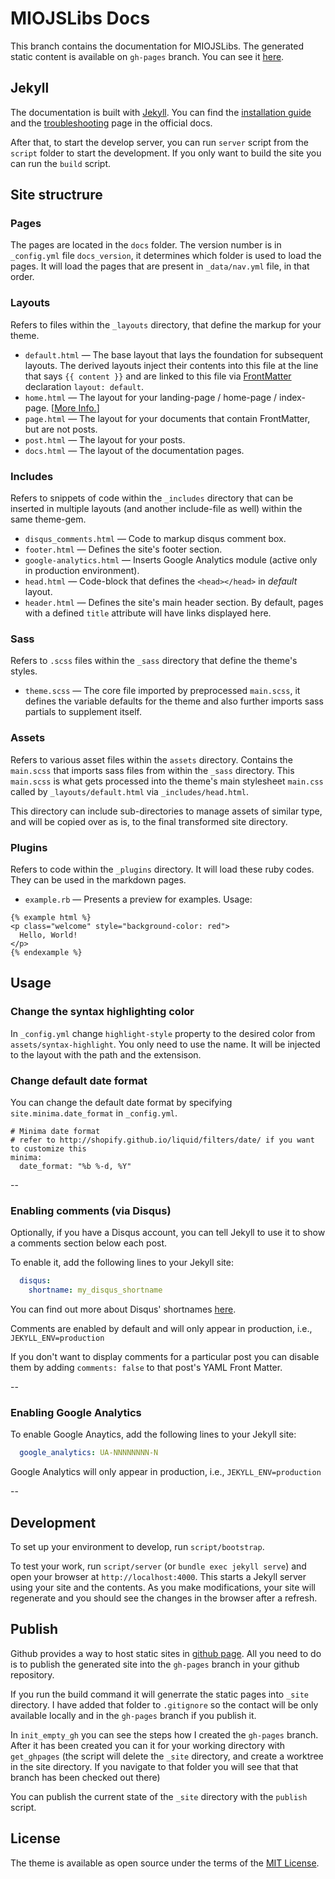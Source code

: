# MIOJSLibs Docs

This branch contains the documentation for MIOJSLibs. The generated static content is available on `gh-pages` branch. You can see it [here](https://miolabs.github.io/MIOJSLibs/).

## Jekyll

The documentation is built with [Jekyll](https://jekyllrb.com/).
You can find the [installation guide](https://jekyllrb.com/docs/installation/) and the [troubleshooting](https://jekyllrb.com/docs/troubleshooting/) page in the official docs.

After that, to start the develop server, you can run `server` script from the `script` folder to start the development.
If you only want to build the site you can run the `build` script.

## Site structrure

### Pages

The pages are located in the `docs` folder. The version number is in `_config.yml` file `docs_version`, it determines which folder is used to load the pages. It will load the pages that are present in `_data/nav.yml` file, in that order.

### Layouts

Refers to files within the `_layouts` directory, that define the markup for your theme.

  - `default.html` &mdash; The base layout that lays the foundation for subsequent layouts. The derived layouts inject their contents into this file at the line that says ` {{ content }} ` and are linked to this file via [FrontMatter](https://jekyllrb.com/docs/frontmatter/) declaration `layout: default`.
  - `home.html` &mdash; The layout for your landing-page / home-page / index-page. [[More Info.](#home-layout)]
  - `page.html` &mdash; The layout for your documents that contain FrontMatter, but are not posts.
  - `post.html` &mdash; The layout for your posts.
  - `docs.html` &mdash; The layout of the documentation pages.

### Includes

Refers to snippets of code within the `_includes` directory that can be inserted in multiple layouts (and another include-file as well) within the same theme-gem.

  - `disqus_comments.html` &mdash; Code to markup disqus comment box.
  - `footer.html` &mdash; Defines the site's footer section.
  - `google-analytics.html` &mdash; Inserts Google Analytics module (active only in production environment).
  - `head.html` &mdash; Code-block that defines the `<head></head>` in *default* layout.
  - `header.html` &mdash; Defines the site's main header section. By default, pages with a defined `title` attribute will have links displayed here.

### Sass

Refers to `.scss` files within the `_sass` directory that define the theme's styles.

  - `theme.scss` &mdash; The core file imported by preprocessed `main.scss`, it defines the variable defaults for the theme and also further imports sass partials to supplement itself.

### Assets

Refers to various asset files within the `assets` directory.
Contains the `main.scss` that imports sass files from within the `_sass` directory. This `main.scss` is what gets processed into the theme's main stylesheet `main.css` called by `_layouts/default.html` via `_includes/head.html`.

This directory can include sub-directories to manage assets of similar type, and will be copied over as is, to the final transformed site directory.

### Plugins

Refers to code within the `_plugins` directory. It will load these ruby codes. They can be used in the markdown pages.

  - `example.rb` &mdash; Presents a preview for examples. Usage:
  ```liquid
  {% example html %}
  <p class="welcome" style="background-color: red">
    Hello, World!
  </p>
  {% endexample %}
  ```

## Usage

### Change the syntax highlighting color

In `_config.yml` change `highlight-style` property to the desired color from `assets/syntax-highlight`. You only need to use the name. It will be injected to the layout with the path and the extensison.

### Change default date format

You can change the default date format by specifying `site.minima.date_format`
in `_config.yml`.

```
# Minima date format
# refer to http://shopify.github.io/liquid/filters/date/ if you want to customize this
minima:
  date_format: "%b %-d, %Y"
```

--

### Enabling comments (via Disqus)

Optionally, if you have a Disqus account, you can tell Jekyll to use it to show a comments section below each post.

To enable it, add the following lines to your Jekyll site:

```yaml
  disqus:
    shortname: my_disqus_shortname
```

You can find out more about Disqus' shortnames [here](https://help.disqus.com/customer/portal/articles/466208).

Comments are enabled by default and will only appear in production, i.e., `JEKYLL_ENV=production`

If you don't want to display comments for a particular post you can disable them by adding `comments: false` to that post's YAML Front Matter.

--

### Enabling Google Analytics

To enable Google Anaytics, add the following lines to your Jekyll site:

```yaml
  google_analytics: UA-NNNNNNNN-N
```

Google Analytics will only appear in production, i.e., `JEKYLL_ENV=production`

--

## Development

To set up your environment to develop, run `script/bootstrap`.

To test your work, run `script/server` (or `bundle exec jekyll serve`) and open your browser at `http://localhost:4000`. This starts a Jekyll server using your site and the contents. As you make modifications, your site will regenerate and you should see the changes in the browser after a refresh.

## Publish

Github provides a way to host static sites in [github page](https://pages.github.com/). All you need to do is to publish the generated site into the `gh-pages` branch in your github repository.

If you run the build command it will generrate the static pages into `_site` directory. I have added that folder to `.gitignore` so the contact will be only available locally and in the `gh-pages` branch if you publish it.

In `init_empty_gh` you can see the steps how I created the `gh-pages` branch. After it has been created you can it for your working directory with `get_ghpages` (the script will delete the `_site` directory, and create a worktree in the site directory. If you navigate to that folder you will see that that branch has been checked out there)

You can publish the current state of the `_site` directory with the `publish` script.

## License

The theme is available as open source under the terms of the [MIT License](http://opensource.org/licenses/MIT).
